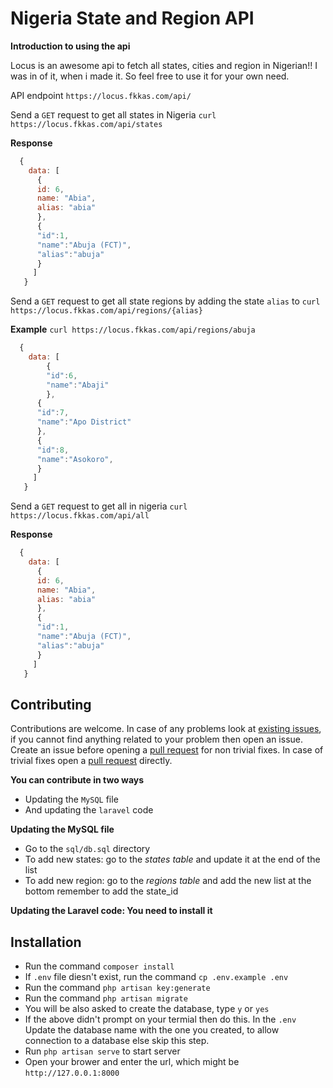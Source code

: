 # Nigeria State and Region API
**Introduction to using the api** 

Locus is an awesome api to fetch all states, cities and region in Nigerian!! 
I was in of it, when i made it. So feel free to use it for your own need. 

API endpoint `https://locus.fkkas.com/api/` 

Send a `GET` request to get all states in Nigeria
`curl https://locus.fkkas.com/api/states` 

**Response**
```javascript
  { 
    data: [
      {
      id: 6, 
      name: "Abia", 
      alias: "abia"
      }, 
      {
      "id":1,
      "name":"Abuja (FCT)",
      "alias":"abuja"
      }
     ]
   }
```
Send a `GET` request to get all state regions by adding the state `alias` to `curl https://locus.fkkas.com/api/regions/{alias}` 

**Example**
`curl https://locus.fkkas.com/api/regions/abuja`

```javascript
  { 
    data: [
        {
        "id":6,
        "name":"Abaji"
        },
      {
      "id":7,
      "name":"Apo District"
      }, 
      {
      "id":8,
      "name":"Asokoro",
      }
     ]
   }
```

Send a `GET` request to get all in nigeria `curl https://locus.fkkas.com/api/all` 

**Response** 
```javascript
  { 
    data: [
      {
      id: 6, 
      name: "Abia", 
      alias: "abia"
      }, 
      {
      "id":1,
      "name":"Abuja (FCT)",
      "alias":"abuja"
      }
     ]
   }
```


## Contributing

Contributions are welcome.
In case of any problems look at [existing issues](https://github.com/bensonarafat/nigeria-state-city-api/issues), if you cannot find anything related to your problem then open an issue.
Create an issue before opening a [pull request](https://github.com/bensonarafat/nigeria-state-city-api/pulls) for non trivial fixes.
In case of trivial fixes open a [pull request](https://github.com/bensonarafat/nigeria-state-city-api/pulls) directly.

**You can contribute in two ways**
- Updating the `MySQL` file 
- And updating the `laravel` code 

**Updating the MySQL file**

- Go to the `sql/db.sql` directory
- To add new states: go to the *states table* and update it at the end of the list 
- To add new region: go to the *regions table* and add the new list at the bottom remember to add the state_id 

**Updating the Laravel code: You need to install it** 

## Installation
- Run the command `composer install`
- If `.env` file diesn't exist, run the command `cp .env.example .env`
- Run the command `php artisan key:generate`
- Run the command `php artisan migrate` 
- You will be also asked to create the database, type `y` or `yes` 
-  If the above didn't prompt on your termial then do this. In the `.env` Update the database name with the one you created, to allow connection to a database else skip this step.
- Run `php artisan serve` to start server 
- Open your brower and enter the url, which might be `http://127.0.0.1:8000`
